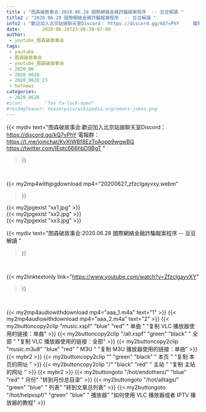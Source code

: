 ```yaml
---
title : "图森破故事会:2020.06.28 國際網絡金融詐騙報案程序  -- 豆豆解讀 "
title2 : "2020.06.28 國際網絡金融詐騙報案程序  -- 豆豆解讀 "
info2 : "歡迎加入北京姑娘聊天室Discord： https://discord.gg/kQ7vPhY     電報群： https://t.me/joinchat/KvXtWBf8EzToAopp9wgwBQ     https://twitter.com/IEqtc666hbD9BgT "
date:        2020-06-28T23:06:38-07:00
author:
 - youtube_图森破故事会
tags:
 - youtube
 - 图森破故事会
 - youtube_图森破故事会
 - 2020_06
 - 2020_0628
 - 2020_0628_23
 - hotnews
categories:
 - 2020_0628
#icon:        "fas fa-lock-open"
#resImgTeaser: teaserpics/wikipedia.org/emacs-jokes.png
---
```


{{< mydiv text="图森破故事会:歡迎加入北京姑娘聊天室Discord： https://discord.gg/kQ7vPhY     電報群： https://t.me/joinchat/KvXtWBf8EzToAopp9wgwBQ     https://twitter.com/IEqtc666hbD9BgT "
>}}
<br>


{{< my2mp4withjpgdownload mp4="20200627_zfzclgayvxy.webm"
>}}

{{< my2jpgexist "xx1.jpg" >}}<br>
{{< my2jpgexist "xx2.jpg" >}}<br>
{{< my2jpgexist "xx3.jpg" >}}<br>



{{< mydiv text="图森破故事会:2020.06.28 國際網絡金融詐騙報案程序  -- 豆豆解讀 "
>}}
<br>

{{< my2linktextonly link="https://www.youtube.com/watch?v=ZfzclgayvXY"
>}}


<br>

{{< my2mp4audiowithdownload mp4="aaa_1.m4a"    text="1" >}}
{{< my2mp4audiowithdownload mp4="aaa_2.m4a"    text="2" >}}
{{< my2buttoncopy2clip "music.xspf"        "blue"   "red"    " 单曲 "  "复制 VLC 播放器使用的链接：单曲" >}} {{< my2buttoncopy2clip "/all.xspf"         "green"  "black"  " 全部 "  "复制 VLC 播放器使用的链接：全部" >}} {{< my2buttoncopy2clip "music.m3u8"        "blue"   "red"    " M3U  "    "复制 M3U 播放器使用的链接：单曲" >}} {{< mybr2 >}} {{< my2buttoncopy2clip ""                  "green"  "black"  " 本页 "    "复制 本页的网址 " >}} {{< my2buttoncopy2clip "/"                 "black"  "red"    " 主站 "    "复制 主站的网址 " >}} {{< mybr2 >}} {{< my2buttongoto      "/hot/endothers/"   "blue"   "red"    " 月份"   "转到月份总目录" >}} {{< my2buttongoto      "/hot/alltags/"     "green"  "blue"   " 列表"   "转到文章总列表" >}} {{< my2buttongoto      "/hot/helpxspf/"    "green"  "blue"   " 播放器" "如何使用 VLC 播放器或者 IPTV 播放器的教程" >}} 

